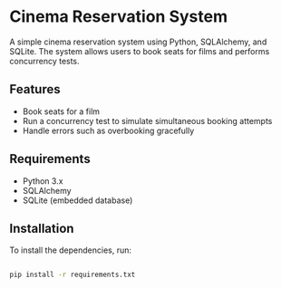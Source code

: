 # Cinema Reservation System

A simple cinema reservation system using Python, SQLAlchemy, and SQLite.
The system allows users to book seats for films and performs concurrency tests.

## Features
- Book seats for a film
- Run a concurrency test to simulate simultaneous booking attempts
- Handle errors such as overbooking gracefully

## Requirements
- Python 3.x
- SQLAlchemy
- SQLite (embedded database)

## Installation
To install the dependencies, run:
```bash

pip install -r requirements.txt

